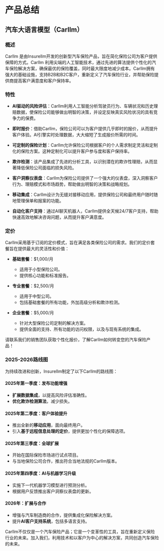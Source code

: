 # 产品总结

## 汽车大语言模型（Carllm）

### 概述

Carllm 是由Insurellm开发的创新型汽车保险产品，旨在简化保险公司为客户提供保障的方式。Carllm 利用尖端的人工智能技术，通过先进的算法提供个性化的汽车保险解决方案，确保最优的保险覆盖，同时最大限度地减少成本。Carllm拥有强大的基础设施，支持B2B和B2C客户，重新定义了汽车保险行业，并帮助保险提供商提高客户满意度和客户保持率。

### 特性

- **AI驱动的风险评估**：Carllm利用人工智能分析驾驶员行为、车辆状况和历史理赔数据，使保险公司能够做出明智的决策，并设定反映真实风险状况的具有竞争力的保费。

- **即时报价**：借助Carllm，保险公司可以为客户提供几乎即时的报价，从而提升客户体验。AI引擎实时处理数据，大大缩短了生成报价所需的时间。

- **可定制的保险计划**：Carllm允许保险公司根据客户的个人需求制定灵活和定制化的保险方案。这种定制化可以提升客户参与度和客户保持率。

- **欺诈检测**：该产品集成了先进的分析工具，以识别潜在的欺诈性理赔，从而显著降低保险公司面临的损失风险。

- **客户洞察仪表盘**：Carllm为保险公司提供了一个强大的仪表盘，深入洞察客户行为、理赔模式和市场趋势，帮助做出明智的决策和战略规划。

- **移动集成**：Carllm设计为无缝对接移动应用，提供保险公司和最终用户随时随地管理保单和报案的功能。

- **自动化客户支持**：通过AI聊天机器人，Carllm提供全天候24/7客户支持，帮助快速高效地解决咨询问题，从而提升客户满意度。

### 定价

Carllm采用基于订阅的定价模式，旨在满足各类保险公司的需求。我们的定价套餐旨在提供最大的灵活性和价值：

- **基础套餐**：$1,000/月
  - 适用于小型保险公司。
  - 提供核心功能和标准报告。

- **专业套餐**：$2,500/月
  - 适用于中型公司。
  - 包括基础套餐的所有功能，外加高级分析和欺诈检测。

- **企业套餐**：$5,000/月
  - 针对大型保险公司定制的解决方案。
  - 提供全面的支持、所有功能的访问权限，以及与现有系统的集成。

请联系我们的销售团队获取个性化报价，了解Carllm如何转变您的汽车保险产品！

### 2025-2026路线图

为持续改进和创新，Insurellm制定了以下Carllm的路线图：

#### 2025年第一季度：发布功能增强
- **扩展数据集成**，以提高风险评估准确性。
- **优化欺诈检测算法**，减少损失。

#### 2025年第二季度：客户体验提升
- 推出全新的**移动应用**，面向最终用户。
- 引入**基于远程信息处理的定价**，提供更加个性化的保障选项。

#### 2025年第三季度：全球扩展
- 开始在国际保险市场进行试点项目。
- 与当地保险公司合作，推出符合当地法规的Carllm版本。

#### 2025年第四季度：AI与机器学习升级
- 实施下一代机器学习模型进行预测分析。
- 根据用户反馈推出客户洞察仪表盘的更新。

#### 2026年：扩展与合作
- 增强与汽车制造商的合作，提供集成化保险解决方案。
- 提升**AI客户支持系统**，包括多语言支持。

Carllm不仅仅是一个汽车保险产品；它是一个变革性的工具，旨在重新定义保险行业的未来。加入我们，利用技术和以客户为中心的解决方案，共同创造汽车保险的未来。